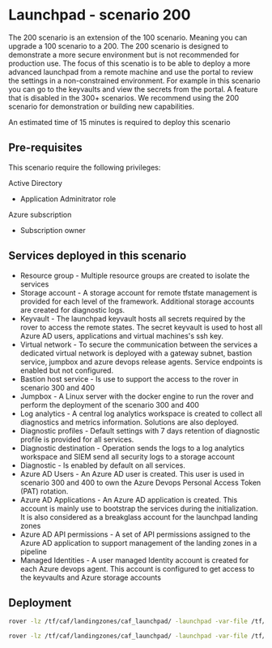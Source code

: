 # Launchpad - scenario 200

The 200 scenario is an extension of the 100 scenario. Meaning you can upgrade a 100 scenario to a 200. The 200 scenario is designed to demonstrate a more secure environment but is not recommended for production use. The focus of this scenatio is to be able to deploy a more advanced launchpad from a remote machine and use the portal to review the settings in a non-constrained environment. For example in this scenario you can go to the keyvaults and view the secrets from the portal. A feature that is disabled in the 300+ scenarios. We recommend using the 200 scenario for demonstration or building new capabilities.

An estimated time of 15 minutes is required to deploy this scenario

## Pre-requisites

This scenario require the following privileges:

Active Directory
* Application Adminitrator role

Azure subscription
* Subscription owner

## Services deployed in this scenario

* Resource group - Multiple resource groups are created to isolate the services
* Storage account - A storage account for remote tfstate management is provided for each level of the framework. Additional storage accounts are created for diagnostic logs.
* Keyvault - The launchpad keyvault hosts all secrets required by the rover to access the remote states. The secret keyvault is used to host all Azure AD users, applications and virtual machines's ssh key.
* Virtual network - To secure the communication between the services a dedicated virtual network is deployed with a gateway subnet, bastion service, jumpbox and azure devops release agents. Service endpoints is enabled but not configured.
* Bastion host service - Is use to support the access to the rover in scenario 300 and 400
* Jumpbox - A Linux server with the docker engine to run the rover and perform the deployment of the scenario 300 and 400
* Log analytics - A central log analytics workspace is created to collect all diagnostics and metrics information. Solutions are also deployed.
* Diagnostic profiles - Default settings with 7 days retention of diagnostic profile is provided for all services.
* Diagnostic destination - Operation sends the logs to a log analytics workspace and SIEM send all security logs to a storage account
* Diagnostic - Is enabled by default on all services.
* Azure AD Users - An Azure AD user is created. This user is used in scenario 300 and 400 to own the Azure Devops Personal Access Token (PAT) rotation.
* Azure AD Applications - An Azure AD application is created. This account is mainly use to bootstrap the services during the initialization. It is also considered as a breakglass account for the launchpad landing zones
* Azure AD API permissions - A set of API permissions assigned to the Azure AD application to support management of the landing zones in a pipeline
* Managed Identities - A user managed Identity account is created for each Azure devops agent. This account is configured to get access to the keyvaults and Azure storage accounts

## Deployment

```bash
rover -lz /tf/caf/landingzones/caf_launchpad/ -launchpad -var-file /tf/caf/landingzones/caf_launchpad/scenario/200/configuration.tfvars -a apply

rover -lz /tf/caf/landingzones/caf_launchpad/ -launchpad -var-file /tf/caf/landingzones/caf_launchpad/scenario/200/configuration.tfvars -a destroy
```